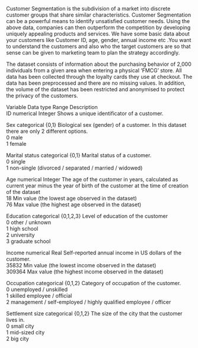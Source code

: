 Customer Segmentation is the subdivision of a market into discrete customer groups that share similar characteristics. Customer Segmentation can be a powerful means to identify unsatisfied customer needs. Using the above data, companies can then outperform the competition by developing uniquely appealing products and services. We have  some basic data about your customers like Customer ID, age, gender, annual income etc .You want to understand the customers and also who  the target customers are so that  sense can be given to marketing team to plan the strategy accordingly.
										
The dataset consists of information about the purchasing behavior of 2,000 individuals from a given area when entering a physical ‘FMCG’ store. All data has been collected through the loyalty cards they use at checkout. The data has been preprocessed and there are no missing values. In addition, the volume of the dataset has been restricted and anonymised to protect the privacy of the customers. 										
										
Variable	Data type	Range	Description							
ID	numerical	Integer	Shows a unique identificator of a customer.							
										
Sex	categorical	{0,1}	Biological sex (gender) of a customer. In this dataset there are only 2 different options.							
		0	male							
		1	female							
										
Marital status	categorical	{0,1}	Marital status of a customer.							
		0	single							
		1	non-single (divorced / separated / married / widowed)							
										
Age	numerical	Integer	The age of the customer in years, calculated as current year minus the year of birth of the customer at the time of creation of the dataset							
		18	Min value (the lowest age observed in the dataset)							
		76	Max value (the highest age observed in the dataset)							
										
Education	categorical	{0,1,2,3}	Level of education of the customer							
		0	other / unknown							
		1	high school							
		2	university							
		3	graduate school							
										
Income	numerical	Real	Self-reported annual income in US dollars of the customer.							
		35832	Min value (the lowest income observed in the dataset)							
		309364	Max value (the highest income observed in the dataset)							
										
Occupation	categorical	{0,1,2}	Category of occupation of the customer.							
		0	unemployed / unskilled							
		1	skilled employee / official							
		2	management / self-employed / highly qualified employee / officer							
										
Settlement size	categorical	{0,1,2}	The size of the city that the customer lives in.							
		0	small city							
		1	mid-sized city							
		2	big city							
										
